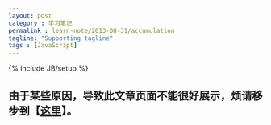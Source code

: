 ```yaml
---
layout: post
category : 学习笔记
permalink : learn-note/2013-08-31/accumulation
tagline: "Supporting tagline"
tags : [JavaScript]
---
```


{% include JB/setup %}

## 由于某些原因，导致此文章页面不能很好展示，烦请移步到【[这里](https://github.com/pigerla/pigerla.github.com/blob/master/_posts/%E8%81%9A%E5%B0%91%E6%88%90%E5%A4%9A%EF%BC%8C%E7%A7%AF%E5%B0%8F%E8%87%B4%E5%B7%A8.md)】。 ##